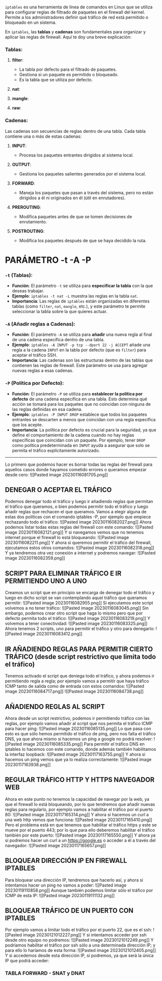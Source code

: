 `iptables` es una herramienta de línea de comandos en Linux que se utiliza para configurar reglas de filtrado de paquetes en el firewall del kernel. Permite a los administradores definir qué tráfico de red está permitido o bloqueado en un sistema.

En `iptables`, las **tablas** y **cadenas** son fundamentales para organizar y aplicar las reglas de firewall. Aquí te doy una breve explicación:

### Tablas:

1. **filter**:
    
    - La tabla por defecto para el filtrado de paquetes.
    - Gestiona si un paquete es permitido o bloqueado.
    - Es la tabla que se utiliza por defecto.
1. **nat**:
    
3. **mangle**:
    

4. **raw**:
    


### Cadenas:

Las cadenas son secuencias de reglas dentro de una tabla. Cada tabla contiene una o más de estas cadenas:

1. **INPUT**:
    
    - Procesa los paquetes entrantes dirigidos al sistema local.
2. **OUTPUT**:
    
    - Gestiona los paquetes salientes generados por el sistema local.
3. **FORWARD**:
    
    - Maneja los paquetes que pasan a través del sistema, pero no están dirigidos a él ni originados en él (útil en enrutadores).
4. **PREROUTING**:
    
    - Modifica paquetes antes de que se tomen decisiones de enrutamiento.
5. **POSTROUTING**:
    
    - Modifica los paquetes después de que se haya decidido la ruta.

# PARÁMETRO -t -A -P

### `-t` (Tablas):

- **Función**: El parámetro `-t` se utiliza para **especificar la tabla** con la que deseas trabajar.
- **Ejemplo**: `iptables -t nat -L` muestra las reglas en la tabla `nat`.
- **Importancia**: Las reglas de `iptables` están organizadas en diferentes tablas (como `filter`, `nat`, `mangle`, etc.), y este parámetro te permite seleccionar la tabla sobre la que quieres actuar.

### `-A` (Añadir reglas a Cadenas):

- **Función**: El parámetro `-A` se utiliza para **añadir** una nueva regla al final de una cadena específica dentro de una tabla.
- **Ejemplo**: `iptables -A INPUT -p tcp --dport 22 -j ACCEPT` añade una regla a la cadena `INPUT` en la tabla por defecto (que es `filter`) para aceptar el tráfico SSH.
- **Importancia**: Las cadenas son las estructuras dentro de las tablas que contienen las reglas de firewall. Este parámetro se usa para agregar nuevas reglas a esas cadenas.

### `-P` (Política por Defecto):

- **Función**: El parámetro `-P` se utiliza para **establecer la política por defecto** de una cadena específica en una tabla. Esto determina qué acción se tomará para los paquetes que no coincidan con ninguna de las reglas definidas en esa cadena.
- **Ejemplo**: `iptables -P INPUT DROP` establece que todos los paquetes entrantes se descarten a menos que coincidan con una regla específica que los acepte.
- **Importancia**: La política por defecto es crucial para la seguridad, ya que define el comportamiento de la cadena cuando no hay reglas específicas que coincidan con un paquete. Por ejemplo, tener `DROP` como política predeterminada en `INPUT` ayuda a asegurar que solo se permita el tráfico explícitamente autorizado.


-----

Lo primero que podemos hacer es borrar todas las reglas del firewall para aquellos casos donde hayamos cometido errores o queramos empezar desde cero:
![[Pasted image 20230116081705.png]]
## DENEGAR O ACEPTAR EL TRÁFICO
Podemos denegar todo el tráfico y luego ir añadiendo reglas que permitan el tráfico que queramos, o bien podemos permitir todo el tráfico y luego añadir reglas que rechacen el que queramos. Vamos a elegir alguna de estas dos políticas con el comando iptables -P, por ejemplo que empiece rechazando todo el tráfico:
![[Pasted image 20230116082027.png]]
Ahora podemos listar todas estas reglas del firewall con este comando:
![[Pasted image 20230116082121.png]]
Y si navegamos vemos que no tenemos internet porque el firewall lo está bloqueando:
![[Pasted image 20230116082211.png]]
Y ahora si queremos permitir el tráfico del firewall, ejecutamos estos otros comandos:
![[Pasted image 20230116082318.png]]
Y ya tendremos otra vez conexión a internet y podremos navegar:
![[Pasted image 20230116082359.png]]
## SCRIPT PARA ELIMINAR TRÁFICO E IR PERMITIENDO UNO A UNO
Creamos un script que en principio se encarga de denegar todo el tráfico y luego en dicho script se van contemplando aquel tráfico que queramos permitir:
![[Pasted image 20230116082955.png]]
Si ejecutamos este script volvemos a no tener tráfico:
![[Pasted image 20230116083045.png]]
Sin embargo, podemos crear otro script que haga lo mismo pero que por defecto permita todo el tráfico:
![[Pasted image 20230116083219.png]]
Y volvemos a tener conectividad:
![[Pasted image 20230116083325.png]]
Ahora tenemos 2 scripts, uno para permitir el tráfico y otro para denegarlo:
![[Pasted image 20230116083412.png]]
## IR AÑADIENDO REGLAS PARA PERMITIR CIERTO TRÁFICO (desde script restrictivo que limita todo el tráfico)
Tenemos activado el script que deniega todo el tráfico, y ahora podemos ir permitiendo regla a regla; por ejemplo vamos a permitir que haya tráfico ICMP tanto de salida como de entrada con estos comandos:
![[Pasted image 20230116084717.png]]
![[Pasted image 20230116084738.png]]
## AÑADIENDO REGLAS AL SCRIPT
Ahora desde un script restrictivo, podemos ir permitiendo tráfico con las reglas, por ejemplo vamos añadir al script que nos permita el tráfico ICMP para hacer ping:
![[Pasted image 20230116085135.png]]
Lo que pasa con esto es que sólo hemos permitido el tráfico de ping, pero nos falta el tráfico DNS, ya que ahora mismo si hacemos un ping a google no podrá resolver:
![[Pasted image 20230116085335.png]]
Para permitir el tráfico DNS en iptables lo hacemos con este comando, donde además también habilitamos la interfaz loopback:
![[Pasted image 20230117163755.png]]
Y ahora si hacemos un ping vemos que ya lo realiza correctamente:
![[Pasted image 20230117163938.png]]
## REGULAR TRÁFICO HTTP Y HTTPS NAVEGADOR WEB
Ahora en este punto no tenemos la capacidad de navegar por la web, ya que el firewall lo está bloqueando, por lo que tendremos que añadir nuevas reglas para regularlo, por ejemplo vamos a habilitar el tráfico por el puerto 80:
![[Pasted image 20230117165314.png]]
Y ahora si hacemos un curl a una web http vemos que funciona:
![[Pasted image 20230117165410.png]]
Pero el problema está en que tenemos que habilitar el tráfico https y este se mueve por el puerto 443; por lo que para ello deberemos habilitar el tráfico también por este puerto:
![[Pasted image 20230117165550.png]]
Y ahora ya si podremos hacer un curl a un https://google.es o acceder a él a través del navegador:
![[Pasted image 20230117165657.png]]
## BLOQUEAR DIRECCIÓN IP EN FIREWALL IPTABLES
Para bloquear una dirección IP, tendremos que hacerlo así, y ahora si intentamos hacer un ping no vamos a poder:
![[Pasted image 20230119110858.png]]
Aunque también podemos limitar sólo el tráfico por ICMP de esta IP:
![[Pasted image 20230119111132.png]]
## BLOQUEAR TRÁFICO DE UN PUERTO CON IPTABLES
Por ejemplo vamos a limitar todo el tráfico por el puerto 22, que es el ssh:
![[Pasted image 20230121012227.png]]
Y si intentamos acceder por ssh desde otro equipo no podremos:
![[Pasted image 20230121012249.png]]
Y podríamos habilitar el tráfico por ssh sólo a una determinada dirección IP; y para ello lo haríamos de esta forma:
![[Pasted image 20230121012405.png]]
Y si accedemos desde esta dirección IP, sí podremos, ya que será la única IP que podrá acceder:

### TABLA FORWARD - SNAT y DNAT
